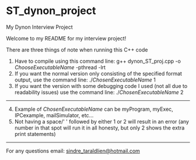 # ST_dynon_project
My Dynon Interview Project

Welcome to my README for my interview project!

There are three things of note when running this C++ code

1. Have to compile using this command line: g++ dynon_ST_proj.cpp -o *ChooseExecutableName* -pthread -lrt
2. If you want the normal version only consisting of the specified format output, use the command line: ./*ChosenExecutableName* 1
3. If you want the version with some debugging code I used (not all due to readability issues) use the command line: ./*ChosenExecutableName* 2
_____________________________________________________________________________________________________________________________________________________________________________
4. Example of *ChosenExecutableName* can be myProgram, myExec, IPCexample, mailSimulator, etc...
5. Not having a space/' ' followed by either 1 or 2 will result in an error (any number in that spot will run it in all honesty, but only 2 shows the extra print statements)
_____________________________________________________________________________________________________________________________________________________________________________
For any questions email: sindre_taraldlien@hotmail.com
